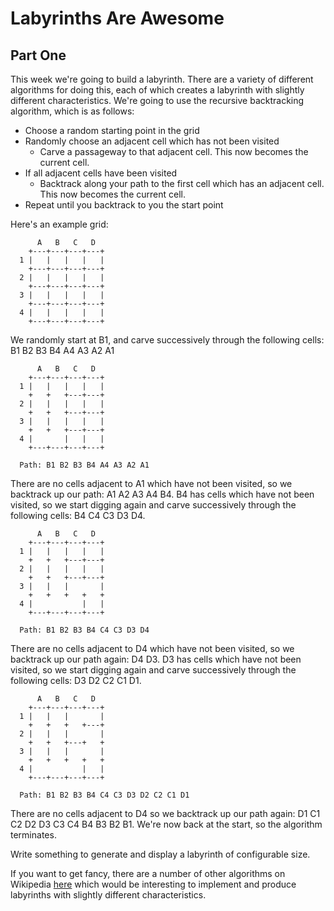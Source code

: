 # Labyrinths Are Awesome #

## Part One
This week we're going to build a labyrinth. There are a variety of different algorithms for doing this, each of which
creates a labyrinth with slightly different characteristics. We're going to use the recursive backtracking algorithm,
which is as follows:

- Choose a random starting point in the grid
- Randomly choose an adjacent cell which has not been visited
    - Carve a passageway to that adjacent cell. This now becomes the current cell.
- If all adjacent cells have been visited
    - Backtrack along your path to the first cell which has an adjacent cell. This now becomes the current cell.
- Repeat until you backtrack to you the start point

Here's an example grid:

          A   B   C   D
        +---+---+---+---+
      1 |   |   |   |   |
        +---+---+---+---+
      2 |   |   |   |   |
        +---+---+---+---+
      3 |   |   |   |   |
        +---+---+---+---+
      4 |   |   |   |   |
        +---+---+---+---+

We randomly start at B1, and carve successively through the following cells: B1 B2 B3 B4 A4 A3 A2 A1

          A   B   C   D
        +---+---+---+---+
      1 |   |   |   |   |
        +   +   +---+---+
      2 |   |   |   |   |
        +   +   +---+---+
      3 |   |   |   |   |
        +   +   +---+---+
      4 |       |   |   |
        +---+---+---+---+

      Path: B1 B2 B3 B4 A4 A3 A2 A1

There are no cells adjacent to A1 which have not been visited, so we backtrack up our path: A1 A2 A3 A4 B4. B4 has cells
which have not been visited, so we start digging again and carve successively through the following cells: B4 C4 C3 D3 D4.

          A   B   C   D
        +---+---+---+---+
      1 |   |   |   |   |
        +   +   +---+---+
      2 |   |   |   |   |
        +   +   +---+---+
      3 |   |   |       |
        +   +   +   +   +
      4 |           |   |
        +---+---+---+---+

      Path: B1 B2 B3 B4 C4 C3 D3 D4

There are no cells adjacent to D4 which have not been visited, so we backtrack up our path again: D4 D3. D3 has cells
which have not been visited, so we start digging again and carve successively through the following cells: D3 D2 C2 C1 D1.

          A   B   C   D
        +---+---+---+---+
      1 |   |   |       |
        +   +   +   +---+
      2 |   |   |       |
        +   +   +---+   +
      3 |   |   |       |
        +   +   +   +   +
      4 |           |   |
        +---+---+---+---+

      Path: B1 B2 B3 B4 C4 C3 D3 D2 C2 C1 D1

There are no cells adjacent to D4 so we backtrack up our path again: D1 C1 C2 D2 D3 C3 C4 B4 B3 B2 B1. We're now back at
the start, so the algorithm terminates.

Write something to generate and display a labyrinth of configurable size.

If you want to get fancy, there are a number of other algorithms on Wikipedia
[here](https://en.wikipedia.org/wiki/Maze_generation_algorithm) which would be interesting to implement and produce
labyrinths with slightly different characteristics.
